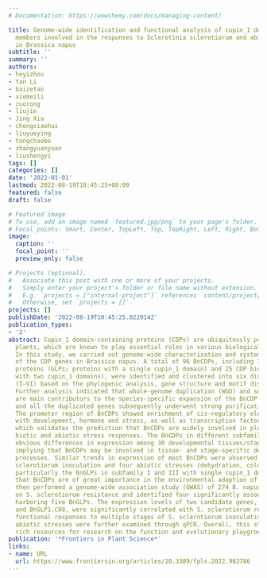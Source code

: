 ```yaml
---
# Documentation: https://wowchemy.com/docs/managing-content/

title: Genome-wide identification and functional analysis of cupin_1 domain-containing
  members involved in the responses to Sclerotinia sclerotiorum and abiotic stress
  in Brassica napus
subtitle: ''
summary: ''
authors:
- heyizhou
- Yan Li
- baizetao
- xiemeili
- zuorong
- liujie
- Jing Xia
- chengxiaohui
- liuyueying
- tongchaobo
- zhangyuanyuan
- liushengyi
tags: []
categories: []
date: '2022-01-01'
lastmod: 2022-08-19T18:45:25+08:00
featured: false
draft: false

# Featured image
# To use, add an image named `featured.jpg/png` to your page's folder.
# Focal points: Smart, Center, TopLeft, Top, TopRight, Left, Right, BottomLeft, Bottom, BottomRight.
image:
  caption: ''
  focal_point: ''
  preview_only: false

# Projects (optional).
#   Associate this post with one or more of your projects.
#   Simply enter your project's folder or file name without extension.
#   E.g. `projects = ["internal-project"]` references `content/project/deep-learning/index.md`.
#   Otherwise, set `projects = []`.
projects: []
publishDate: '2022-08-19T10:45:25.022014Z'
publication_types:
- '2'
abstract: Cupin_1 domain-containing proteins (CDPs) are ubiquitously present in higher
  plants, which are known to play essential roles in various biological processes.
  In this study, we carried out genome-wide characterization and systematic investigation
  of the CDP genes in Brassica napus. A total of 96 BnCDPs, including 71 germin-like
  proteins (GLPs; proteins with a single cupin_1 domain) and 25 CDP bicupins (proteins
  with two cupin_1 domains), were identified and clustered into six distinct subfamilies
  (I–VI) based on the phylogenic analysis, gene structure and motif distribution.
  Further analysis indicated that whole-genome duplication (WGD) and segmental duplication
  are main contributors to the species-specific expansion of the BnCDP gene family,
  and all the duplicated genes subsequently underwent strong purification selection.
  The promoter region of BnCDPs showed enrichment of cis-regulatory elements associated
  with development, hormone and stress, as well as transcription factor binding sites,
  which validates the prediction that BnCDPs are widely involved in plant growth and
  biotic and abiotic stress responses. The BnCDPs in different subfamilies exhibited
  obvious differences in expression among 30 developmental tissues/stages of B. napus,
  implying that BnCDPs may be involved in tissue- and stage-specific developmental
  processes. Similar trends in expression of most BnCDPs were observed under Sclerotinia
  sclerotiorum inoculation and four abiotic stresses (dehydration, cold, ABA and salinity),
  particularly the BnGLPs in subfamily I and III with single cupin_1 domain, revealing
  that BnCDPs are of great importance in the environmental adaption of B. napus. We
  then performed a genome-wide association study (GWAS) of 274 B. napus core germplasms
  on S. sclerotiorum resistance and identified four significantly associated loci
  harboring five BnGLPs. The expression levels of two candidate genes, BnGLP1.A08
  and BnGLP1.C08, were significantly correlated with S. sclerotiorum resistance. Their
  functional responses to multiple stages of S. sclerotiorum inoculation and four
  abiotic stresses were further examined through qPCR. Overall, this study provides
  rich resources for research on the function and evolutionary playground of CDP genes.
publication: '*Frontiers in Plant Science*'
links:
- name: URL
  url: https://www.frontiersin.org/articles/10.3389/fpls.2022.983786
---
```

